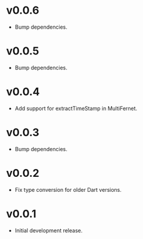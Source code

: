 # v0.0.6

- Bump dependencies.

# v0.0.5

- Bump dependencies.

# v0.0.4

- Add support for extractTimeStamp in MultiFernet.

# v0.0.3

- Bump dependencies.

# v0.0.2

- Fix type conversion for older Dart versions.

# v0.0.1

- Initial development release.
